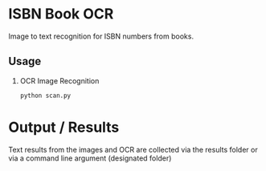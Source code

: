 # ISBN Book OCR
Image to text recognition for ISBN numbers from books.


## Usage

1. OCR Image Recognition
    ```shell
    python scan.py
    ```

# Output / Results

Text results from the images and OCR are collected via the results folder or via a command line argument (designated folder)